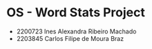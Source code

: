 # OS - Word Stats Project

 - 2200723 Ines Alexandra Ribeiro Machado
 - 2203845 Carlos Filipe de Moura Braz
